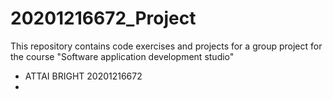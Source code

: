 # 20201216672_Project
This repository contains code exercises and projects for a group project for the course "Software application development studio"

- ATTAI BRIGHT            20201216672
- 
